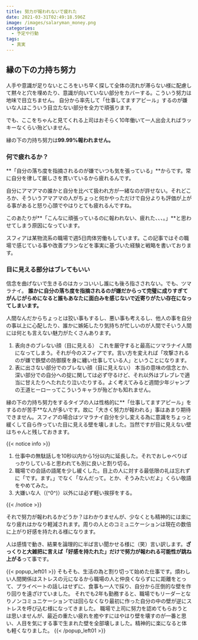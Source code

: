 ```yaml
---
title: 努力が報われないで疲れた
date: 2021-03-31T02:49:18.596Z
image: /images/salaryman_money.png
categories:
  - 予定や行動
tags:
  - 真実
---
```

## 縁の下の力持ち努力

人手や意識が足りないところをいち早く探して全体の流れが滞らない様に配慮して黙々と穴を埋めたり、意識が向いていない部分をカバーする。こういう努力は地味で目立ちません。 自分から率先して「仕事してますアピール」するのが嫌いな人はこういう目立たない部分を全力で頑張ります。

でも、ここをちゃんと見てくれる上司はおそらく10年働いて一人出会えればラッキーなくらい殆どいません。

縁の下の力持ち努力は**99.99%報われません。**

### 何で疲れるか？
**「自分の落ち度を指摘されるのが嫌でいつも気を張っている」**からです。常に自分を律して厳しさを貫いているから疲れるんです。

自分にアマアマの誰かと自分を比べて扱われ方が一緒なのが許せない。それどころか、そういうアマアマの人がちょっと何かやっただけで自分よりも評価が上がる事があると怒り心頭でやはりとても疲れるんですね。

このあたりが**「こんなに頑張っているのに報われない、疲れた、、、。」**と思わせてしまう原因になっています。

スフィアは某物流系の職場で週5日肉体労働もしています。この記事ではその職場で感じている事や改善プランなどを事実に基づいた経験と戦略を書いております。

### 目に見える部分はブレてもいい

信念を曲げないで生きるのはカッコいいし誰にも後ろ指さされない。でも、ツマラナイ。 **誰かに自分の落ち度を指摘されるのが嫌だからって完璧に成りすぎてがんじがらめになると誰もあなたに面白みを感じないで近寄りがたい存在になってしまいます。**

人間なんだからちょっとは狡い事もするし、悪い事も考えるし、他人の事を自分の事以上に心配したり、誰かに嫉妬したり気持ちが忙しいのが人間でそいう人間には何とも言えない魅力がたくさんあります。

1. 表向きのブレない顔（目に見える） これを厳守すると最高にツマラナイ人間になってしまう。それが今のスフィアです。言い方を変えれば「攻撃されるのが嫌で鉄壁の防御膜を身に纏い仕事している人」ということになります。
2. 表に出さない部分でのブレない顔（目に見えない） 本当の意味の信念とか、深い部分での自分への掟に関しては必ず守るけど、それ以外はブレブレで適当に甘えたりへたれたり泣いたりする。よく考えてみると週間少年ジャンプの王道ヒーローってこういうキャラが殆どかも知れません。


縁の下の力持ち努力をするタイプの人は性格的に**「仕事してますアピール」をするのが苦手**な人が多いです。故に「大きく努力が報われる」事はあまり期待できません。スフィアの場合はツマラナイ自分を少し変える為に意識をちょっと緩くして自ら作っていた目に見える壁を壊しました。当然ですが目に見えない壁はちゃんと残しておきます。

{{< notice info >}}

1. 仕事中の無駄話しを10秒以内から1分以内に延長した。それでおしゃべりばっかりしていると思われても別に良いと割り切る。
2. 職場での会話の語尾を少し緩くした。目上の人に対する最低限の礼は忘れずに「です。ます。」でなく「なんだって。とか、そうみたいだよ」くらい敬語をやめてみた。
3. 大嫌いな人（(^0^)）以外には必ず軽い挨拶をする。

{{< /notice >}}

それで努力が報われるかどうか？はわかりませんが、少なくとも精神的には楽になり疲れはかなり軽減されます。周りの人とのコミュニケーションは現在の数倍に上がり好感を持たれる様になります。

人は感情で動き、結果を論理的に半ば言い聞かせる様に（笑）言い訳します。**ざっくりと大雑把に言えば「好感を持たれた」だけで努力が報われる可能性が跳ね上がる**って事です。

{{< popup_left01 >}}
そもそも、生活の為と割り切って始めた仕事です。煩わしい人間関係はストレスの元になるから職場の人と仲良くならずにに距離をとって、プライベートの話しはせずに、食事も一人で採り、自分から圧倒的な壁を作り回りを遠ざけていました。
それでも2年も勤務すると、職場でもリーダーとなりノンコミュニケーションでは回らなくなり最初に作った自分の中の壁が逆にストレスを呼び込む様になってきました。
職場で上司に努力を認めてもらおうとは思いませんが、最近の重たい疲れを癒やすにはやはり壁を壊すのが一番と思い、人目を気にする事で生まれた壁を全部壊しました。精神的に楽になると体も軽くなりました。
{{< /popup_left01 >}}
